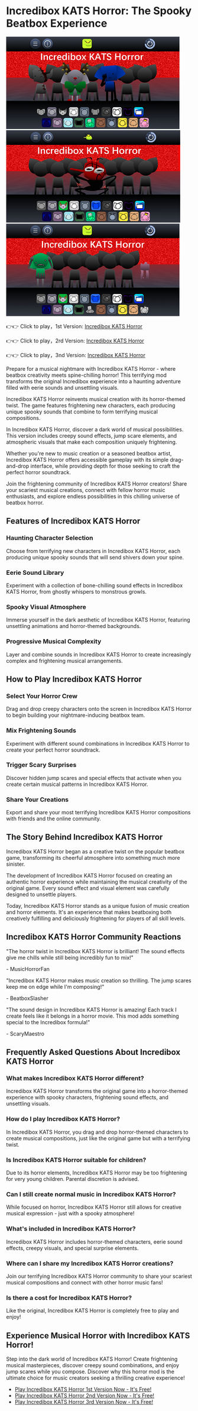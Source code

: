 # Incredibox KATS Horror: The Spooky Beatbox Experience

![Incredibox KATS Horror](https://raw.githubusercontent.com/Incredibox-KATS-Horror/.github/refs/heads/main/incredibox-kats-horror.png "Incredibox KATS Horror")
![Incredibox KATS Horror](https://raw.githubusercontent.com/Incredibox-KATS-Horror/.github/refs/heads/main/incredibox-kats-horror-2.png "Incredibox KATS Horror")
![Incredibox KATS Horror](https://raw.githubusercontent.com/Incredibox-KATS-Horror/.github/refs/heads/main/incredibox-kats-horror-3.png "Incredibox KATS Horror")

👉👉 Click to play，1st Version: [Incredibox KATS Horror](https://sprunksters.com/incredibox-kats-horror/ "Incredibox KATS Horror")

👉👉 Click to play，2rd Version: [Incredibox KATS Horror](https://sprunkipyramixed.com/incredibox-kats-horror/ "Incredibox KATS Horror")

👉👉 Click to play，3nd Version: [Incredibox KATS Horror](https://sprunkiscrunkly.com/incredibox-kats-horror/ "Incredibox KATS Horror")

Prepare for a musical nightmare with Incredibox KATS Horror - where beatbox creativity meets spine-chilling horror! This terrifying mod transforms the original Incredibox experience into a haunting adventure filled with eerie sounds and unsettling visuals.

Incredibox KATS Horror reinvents musical creation with its horror-themed twist. The game features frightening new characters, each producing unique spooky sounds that combine to form terrifying musical compositions.

In Incredibox KATS Horror, discover a dark world of musical possibilities. This version includes creepy sound effects, jump scare elements, and atmospheric visuals that make each composition uniquely frightening.

Whether you're new to music creation or a seasoned beatbox artist, Incredibox KATS Horror offers accessible gameplay with its simple drag-and-drop interface, while providing depth for those seeking to craft the perfect horror soundtrack.

Join the frightening community of Incredibox KATS Horror creators! Share your scariest musical creations, connect with fellow horror music enthusiasts, and explore endless possibilities in this chilling universe of beatbox horror.

## Features of Incredibox KATS Horror

### Haunting Character Selection

Choose from terrifying new characters in Incredibox KATS Horror, each producing unique spooky sounds that will send shivers down your spine.

### Eerie Sound Library

Experiment with a collection of bone-chilling sound effects in Incredibox KATS Horror, from ghostly whispers to monstrous growls.

### Spooky Visual Atmosphere

Immerse yourself in the dark aesthetic of Incredibox KATS Horror, featuring unsettling animations and horror-themed backgrounds.

### Progressive Musical Complexity

Layer and combine sounds in Incredibox KATS Horror to create increasingly complex and frightening musical arrangements.

## How to Play Incredibox KATS Horror

### Select Your Horror Crew

Drag and drop creepy characters onto the screen in Incredibox KATS Horror to begin building your nightmare-inducing beatbox team.

### Mix Frightening Sounds

Experiment with different sound combinations in Incredibox KATS Horror to create your perfect horror soundtrack.

### Trigger Scary Surprises

Discover hidden jump scares and special effects that activate when you create certain musical patterns in Incredibox KATS Horror.

### Share Your Creations

Export and share your most terrifying Incredibox KATS Horror compositions with friends and the online community.

## The Story Behind Incredibox KATS Horror

Incredibox KATS Horror began as a creative twist on the popular beatbox game, transforming its cheerful atmosphere into something much more sinister.

The development of Incredibox KATS Horror focused on creating an authentic horror experience while maintaining the musical creativity of the original game. Every sound effect and visual element was carefully designed to unsettle players.

Today, Incredibox KATS Horror stands as a unique fusion of music creation and horror elements. It's an experience that makes beatboxing both creatively fulfilling and deliciously frightening for players of all skill levels.

## Incredibox KATS Horror Community Reactions

"The horror twist in Incredibox KATS Horror is brilliant! The sound effects give me chills while still being incredibly fun to mix!"

\- MusicHorrorFan

"Incredibox KATS Horror makes music creation so thrilling. The jump scares keep me on edge while I'm composing!"

\- BeatboxSlasher

"The sound design in Incredibox KATS Horror is amazing! Each track I create feels like it belongs in a horror movie. This mod adds something special to the Incredibox formula!"

\- ScaryMaestro

## Frequently Asked Questions About Incredibox KATS Horror

### What makes Incredibox KATS Horror different?

Incredibox KATS Horror transforms the original game into a horror-themed experience with spooky characters, frightening sound effects, and unsettling visuals.

### How do I play Incredibox KATS Horror?

In Incredibox KATS Horror, you drag and drop horror-themed characters to create musical compositions, just like the original game but with a terrifying twist.

### Is Incredibox KATS Horror suitable for children?

Due to its horror elements, Incredibox KATS Horror may be too frightening for very young children. Parental discretion is advised.

### Can I still create normal music in Incredibox KATS Horror?

While focused on horror, Incredibox KATS Horror still allows for creative musical expression - just with a spooky atmosphere!

### What's included in Incredibox KATS Horror?

Incredibox KATS Horror includes horror-themed characters, eerie sound effects, creepy visuals, and special surprise elements.

### Where can I share my Incredibox KATS Horror creations?

Join our terrifying Incredibox KATS Horror community to share your scariest musical compositions and connect with other horror music fans!

### Is there a cost for Incredibox KATS Horror?

Like the original, Incredibox KATS Horror is completely free to play and enjoy!

## Experience Musical Horror with Incredibox KATS Horror!

Step into the dark world of Incredibox KATS Horror! Create frightening musical masterpieces, discover creepy sound combinations, and enjoy jump scares while you compose. Discover why this horror mod is the ultimate choice for music creators seeking a thrilling creative experience!

- [Play Incredibox KATS Horror 1st Version Now - It's Free!](https://sprunksters.com/incredibox-kats-horror/)
- [Play Incredibox KATS Horror 2nd Version Now - It's Free!](https://sprunkiscrunkly.com/incredibox-kats-horror/)
- [Play Incredibox KATS Horror 3rd Version Now - It's Free!](https://sprunkipyramixed.com/incredibox-kats-horror/)
